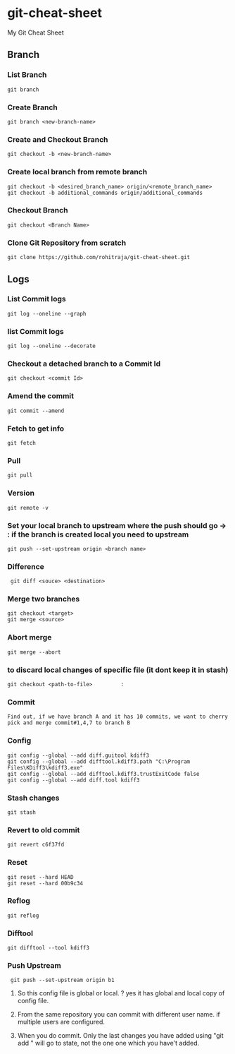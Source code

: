 # git-cheat-sheet
My Git Cheat Sheet



## Branch ##
### List Branch
```Shell
git branch  
```

### Create Branch
```Shell
git branch <new-branch-name>
```

### Create and Checkout Branch
```Shell
git checkout -b <new-branch-name>   
```


### Create local branch from remote branch
```Shell
git checkout -b <desired_branch_name> origin/<remote_branch_name>
git checkout -b additional_commands origin/additional_commands

```
### Checkout Branch 
```Shell
git checkout <Branch Name>  
```


### Clone Git Repository from scratch
```Shell
git clone https://github.com/rohitraja/git-cheat-sheet.git
```


## Logs ##

### List Commit logs
```Shell
git log --oneline --graph
```

### list Commit logs 
```Shell
git log --oneline --decorate
```

### Checkout a detached branch to a Commit Id
```Shell
git checkout <commit Id>
```

### Amend the  commit
```Shell
git commit --amend
```
### Fetch to get info 
```Shell
git fetch
```
### Pull
```Shell
git pull
```

### Version 
```Shell
git remote -v

```
### Set your local branch to upstream where the push should go  -> : if the branch is created local you need to upstream

```Shell
git push --set-upstream origin <branch name>
```


### Difference
```Shell
 git diff <souce> <destination>
```

### Merge two branches
```Shell
git checkout <target>
git merge <source>
```
### Abort merge
```Shell
git merge --abort
```
### to discard local changes of specific file (it dont keep it in stash)
```Shell
git checkout <path-to-file> 		: 
```
### Commit 
```Shell
Find out, if we have branch A and it has 10 commits, we want to cherry pick and merge commit#1,4,7 to branch B
```
### Config
```Shell
git config --global --add diff.guitool kdiff3
git config --global --add difftool.kdiff3.path "C:\Program Files\KDiff3\kdiff3.exe"
git config --global --add difftool.kdiff3.trustExitCode false
git config --global --add diff.tool kdiff3
```
### Stash changes 
```Shell
git stash
```
### Revert to old commit 
```Shell
git revert c6f37fd
```

### Reset 
```Shell
git reset --hard HEAD
git reset --hard 00b9c34
```
### Reflog 
```Shell
git reflog
```
### Difftool 
```Shell
git difftool --tool kdiff3
```


### Push Upstream 
```Shell
 git push --set-upstream origin b1
```





1. So this config file is global or local. ?
   yes it has global and local copy of config file. 


2. From the same repository you can commit with different user name. if multiple users are configured. 

3. When you do commit. Only the last changes you have added using "git add <file>" will go to state, not the one one which you have't added. 






